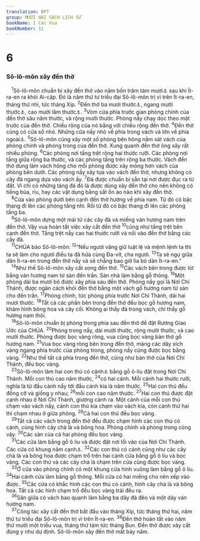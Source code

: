 ```yaml
---
translation: BPT
group: MƯƠI HAI SÁCH LỊCH SỬ
bookName: I Các Vua 
bookNumber: 11
---
```


<div class="title"><h1>6</h1><h3>Sô-lô-môn xây đền thờ</h3></div>
<span class="verse 1vua_6_1"> <sup>1</sup>Sô-lô-môn chuẩn bị xây đền thờ vào năm bốn trăm tám mươi<a data-toggle="tooltip" data-placement="bottom" title="Khoảng 960 năm trước Công nguyên.">⚓</a> sau khi Ít-ra-en ra khỏi Ai-cập. Đó là năm thứ tư triều đại Sô-lô-môn trị vì trên Ít-ra-en, tháng thứ nhì, tức tháng Xíp.</span>
<span class="verse 1vua_6_2"><sup>2</sup>Đền thờ ba mươi thước<a data-toggle="tooltip" data-placement="bottom" title="Nguyên văn, “60 cu-bít” (khoảng 31,1 thước).">⚓</a>, ngang mười thước<a data-toggle="tooltip" data-placement="bottom" title="Nguyên văn, “20 cu-bít” (khoảng 10,37 thước).">⚓</a>, cao mười lăm thước<a data-toggle="tooltip" data-placement="bottom" title="Nguyên văn, “30 cu-bít” (khoảng 15,50 thước).">⚓</a>.</span>
<span class="verse 1vua_6_3"><sup>3</sup>Vòm cửa phía trước gian phòng chính của đền thờ sâu năm thước, và rộng mười thước. Phòng nầy chạy dọc theo mặt trước của đền thờ. Chiều rộng của nó bằng với chiều rộng đền thờ.</span>
<span class="verse 1vua_6_4"><sup>4</sup>Đền thờ cũng có cửa sổ nhỏ. Những cửa nầy nhỏ về phía trong vách và lớn về phía ngoài<a data-toggle="tooltip" data-placement="bottom" title="Hay “những cửa nầy có lưới chắn.”">⚓</a>.</span>
<span class="verse 1vua_6_5"><sup>5</sup>Sô-lô-môn cũng xây một số phòng bên hông nằm sát vách của phòng chính và phòng trong của đền thờ. Xung quanh đền thờ ông xây rất nhiều phòng.</span>
<span class="verse 1vua_6_6"><sup>6</sup>Các phòng nơi tầng trệt rộng hai thước rưỡi. Các phòng nơi tầng giữa rộng ba thước, và các phòng tầng trên rộng ba thước. Vách đền thờ dùng làm vách hông cho mỗi phòng được xây mỏng hơn vách của phòng bên dưới. Các phòng nầy xây tựa vào vách đền thờ, nhưng không có cây đà ngang dựa vào vách ấy.</span>
<span class="verse 1vua_6_7"><sup>7</sup>Đá được chuẩn bị sẵn tại nơi được đục ra từ đất. Vì chỉ có những tảng đá đó là được dùng xây đền thờ cho nên không có tiếng búa, rìu, hay các vật dụng bằng sắt ồn ào nào khi xây đền thờ.<br/></span>
<span class="verse 1vua_6_8"> <sup>8</sup>Cửa vào phòng dưới bên cạnh đền thờ hướng về phía nam. Từ đó có bậc thang đi lên các phòng tầng nhì. Rồi từ đó có bậc thang đi lên các phòng tầng ba.<br/></span>
<span class="verse 1vua_6_9"> <sup>9</sup>Sô-lô-môn dựng một mái từ các cây đà và miếng ván hương nam trên đền thờ. Vậy vua hoàn tất việc xây cất đền thờ</span>
<span class="verse 1vua_6_10"><sup>10</sup>cũng như tầng trệt bên cạnh đền thờ. Tầng trệt nầy cao hai thước rưỡi và nối vào đền thờ bằng các cây đà.<br/></span>
<span class="verse 1vua_6_11"> <sup>11</sup>CHÚA bảo Sô-lô-môn:</span>
<span class="verse 1vua_6_12"><sup>12</sup>“Nếu ngươi vâng giữ luật lệ và mệnh lệnh ta thì ta sẽ làm cho ngươi điều ta đã hứa cùng Đa-vít, cha ngươi.</span>
<span class="verse 1vua_6_13"><sup>13</sup>Ta sẽ ngự giữa dân Ít-ra-en trong đền thờ nầy và sẽ chẳng bao giờ lìa bỏ dân Ít-ra-en.”<br/></span>
<span class="verse 1vua_6_14"> <sup>14</sup>Như thế Sô-lô-môn xây cất xong đền thờ.</span>
<span class="verse 1vua_6_15"><sup>15</sup>Các vách bên trong được lót bằng ván hương nam từ sàn đến trần. Sàn nhà làm bằng gỗ thông.</span>
<span class="verse 1vua_6_16"><sup>16</sup>Một phòng dài ba mươi bộ được xây phía sau đền thờ. Phòng nầy gọi là Nơi Chí Thánh, được ngăn cách khỏi đền thờ bằng một vách gỗ hương nam từ sàn cho đến trần.</span>
<span class="verse 1vua_6_17"><sup>17</sup>Phòng chính, tức phòng phía trước Nơi Chí Thánh, dài hai mươi thước.</span>
<span class="verse 1vua_6_18"><sup>18</sup>Tất cả các phần bên trong đền thờ đều bọc gỗ hương nam, khảm hình bông hoa và cây cối. Không ai thấy đá trong vách, chỉ thấy gỗ hương nam thôi.<br/></span>
<span class="verse 1vua_6_19"> <sup>19</sup>Sô-lô-môn chuẩn bị phòng trong phía sau đền thờ để đặt Rương Giao Ước của CHÚA.</span>
<span class="verse 1vua_6_20"><sup>20</sup>Phòng trong nầy, dài mười thước, rộng mười thước, và cao mười thước. Phòng được bọc vàng ròng, vua cũng bọc vàng bàn thờ gỗ hương nam.</span>
<span class="verse 1vua_6_21"><sup>21</sup>Vua bọc vàng ròng bên trong đền thờ, máng các dây xích vàng ngang phía trước của phòng trong, phòng nầy cũng được bọc bằng vàng.</span>
<span class="verse 1vua_6_22"><sup>22</sup>Như thế tất cả phía trong đền thờ, cũng như bàn thờ của Nơi Chí Thánh, đều bọc vàng.<br/></span>
<span class="verse 1vua_6_23"> <sup>23</sup>Sô-lô-môn làm hai con thú có cánh<a data-toggle="tooltip" data-placement="bottom" title="Hay “chê-ru-bim.”">⚓</a> bằng gỗ ô-liu đặt trong Nơi Chí Thánh. Mỗi con thú cao năm thước,</span>
<span class="verse 1vua_6_24"><sup>24</sup>có hai cánh. Mỗi cánh hai thước rưỡi, nghĩa là từ đầu cánh nầy tới đầu cánh kia là năm thước.</span>
<span class="verse 1vua_6_25"><sup>25</sup>Hai con thú đều đồng cỡ và giống y nhau;</span>
<span class="verse 1vua_6_26"><sup>26</sup>mỗi con cao năm thước.</span>
<span class="verse 1vua_6_27"><sup>27</sup>Hai con thú được đặt cạnh nhau ở Nơi Chí Thánh, giương cánh ra. Một cánh của mỗi con thú chạm vào vách nầy, cánh con thú kia chạm vào vách kia, còn cánh thứ hai thì chạm nhau ở giữa phòng.</span>
<span class="verse 1vua_6_28"><sup>28</sup>Cả hai con thú đều bọc vàng.<br/></span>
<span class="verse 1vua_6_29"> <sup>29</sup>Tất cả các vách trong đền thờ đều được chạm hình các con thú có cánh, cùng hình cây chà là và bông hoa. Phòng chính và phòng trong cũng vậy.</span>
<span class="verse 1vua_6_30"><sup>30</sup>Các sàn của cả hai phòng đều bọc vàng.<br/></span>
<span class="verse 1vua_6_31"> <sup>31</sup>Các cửa làm bằng gỗ ô liu và được đặt nơi lối vào của Nơi Chí Thánh. Các cửa có khung năm cạnh<a data-toggle="tooltip" data-placement="bottom" title="Có thể là cửa gồm có ba khung tạo thành một hình bán nguyệt phía trên cửa.">⚓</a>.</span>
<span class="verse 1vua_6_32"><sup>32</sup>Các con thú có cánh cũng như các cây chà là và bông hoa được chạm trổ trên hai cánh cửa bằng gỗ ô liu và bọc vàng. Các con thú và các cây chà là chạm trên cửa cũng được bọc vàng.<br/></span>
<span class="verse 1vua_6_33"> <sup>33</sup>Ở cửa vào phòng chính có một khung cửa hình vuông làm bằng gỗ ô liu.</span>
<span class="verse 1vua_6_34"><sup>34</sup>Hai cánh cửa làm bằng gỗ thông. Mỗi cửa có hai miếng cho nên xếp vào được.</span>
<span class="verse 1vua_6_35"><sup>35</sup>Các cửa có khắc hình các con thú có cánh, hình cây chà là và bông hoa. Tất cả các hình chạm trổ đều bọc vàng trải đều ra.<br/></span>
<span class="verse 1vua_6_36"> <sup>36</sup>Sân giữa có vách bao quanh làm bằng ba dãy đá đẽo và một dãy ván hương nam.<br/></span>
<span class="verse 1vua_6_37"> <sup>37</sup>Công tác xây cất đền thờ bắt đầu vào tháng Xíp, tức tháng thứ hai, năm thứ tư triều đại Sô-lô-môn trị vì trên Ít-ra-en.</span>
<span class="verse 1vua_6_38"><sup>38</sup>Đền thờ hoàn tất vào năm thứ mười một triều vua, tháng thứ tám tức tháng Bun. Đền thờ được xây cất đúng y như dự định. Sô-lô-môn xây đền thờ mất bảy năm.<br/></span>
